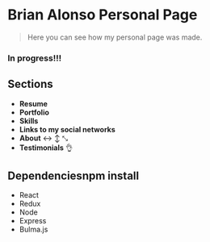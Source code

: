 # Brian Alonso Personal Page
> Here you can see how my personal page was made.


### In progress!!!

Sections
---------------
* **Resume** 
* **Portfolio**
* **Skills** 
* **Links to my social networks**
* **About** ↔ ↕ ⤡
* **Testimonials** 👌

Dependenciesnpm install 
------------
* React
* Redux
* Node
* Express
* Bulma.js

